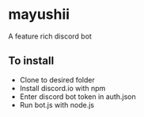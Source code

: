 # mayushii
A feature rich discord bot

## To install

* Clone to desired folder
* Install discord.io with npm
* Enter discord bot token in auth.json
* Run bot.js with node.js